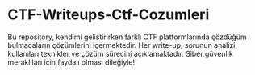 # CTF-Writeups-Ctf-Cozumleri
Bu repository, kendimi geliştirirken farklı CTF platformlarında çözdüğüm bulmacaların çözümlerini içermektedir. Her write-up, sorunun analizi, kullanılan teknikler ve çözüm sürecini açıklamaktadır. Siber güvenlik meraklıları için faydalı olması dileğiyle!  
